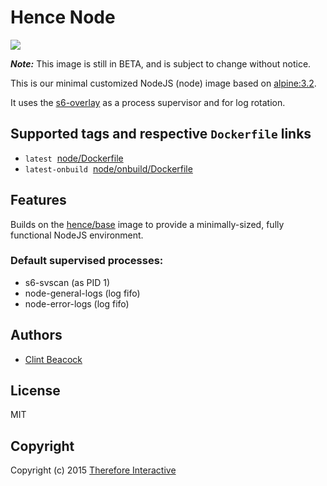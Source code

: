 # Hence Node

[![](https://badge.imagelayers.io/hence/node:latest.svg)](https://imagelayers.io/?images=hence/node:latest 'Get your own badge on imagelayers.io')

__*Note:*__  This image is still in BETA, and is subject to change without notice.

This is our minimal customized NodeJS (node) image based on [alpine:3.2](https://registry.hub.docker.com/_/alpine/).

It uses the [s6-overlay](https://github.com/just-containers/s6-overlay) as a process supervisor and for log rotation.

## Supported tags and respective `Dockerfile` links
* `latest`&nbsp;&nbsp;[node/Dockerfile](https://github.com/hence-io/images/blob/master/node/Dockerfile)
* `latest-onbuild`&nbsp;&nbsp;[node/onbuild/Dockerfile](https://github.com/hence-io/images/blob/master/node/onbuild/Dockerfile)

## Features
Builds on the [hence/base](https://registry.hub.docker.com/u/hence/base/) image to provide a minimally-sized, fully functional NodeJS environment.

### Default supervised processes:
* s6-svscan (as PID 1)
* node-general-logs (log fifo)
* node-error-logs (log fifo)

## Authors
* [Clint Beacock](https://github.com/clintbeacock)

## License
MIT

## Copyright
Copyright (c) 2015 [Therefore Interactive](http://therefore.ca)
